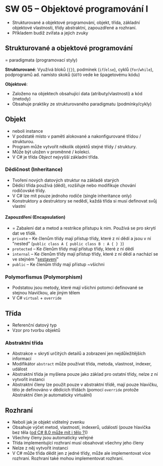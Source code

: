 # SW 05 – Objektové programování I

* Strukturované a objektové programování, objekt, třída, základní objektové vlastnosti, třídy abstraktní, zapouzdřené a rozhraní.
* Příkladem budiž zvířata a jejich zvuky

## Strukturované a objektové programování

= paradigmata (programovací styly)

__Strukturované__: Využívá bloků (`{}`), podmínek (`if`/`else`), cyklů (`for`/`while`), podprogramů ad. namísto skoků (`GOTO` vede ke špagetovému kódu)

__Objektové__:

* Založeno na objektech obsahující data (atributy/vlastnosti) a kód (metody)
* Obsahuje praktiky ze strukturovaného paradigmatu (podmínky/cykly)

## Objekt

* neboli instance
* V podstatě místo v paměti alokované a nakonfigurované třídou / strukturou.
* Program může vytvořit několik objektů stejné třídy / struktury.
* Může být uložen v proměnné / kolekci.
* V C# je třída _Object_ nejvyšší základní třída.

### Dědičnost (Inheritance)

* Tvoření nových datových struktur na základě starých
* Dědící třída používá (dědí), rozšiřuje nebo modifikuje chování rodičovské třídy.
* V C# lze mít pouze jednoho rodiče (single inheritance only)
* Konstruktory a destruktory se nedědí, každá třída si musí definovat svůj vlastní

#### Zapouzdření (Encapsulation)

* = Zabalení dat a metod a restrikce přístupu k nim. Používá se pro skrytí dat ve třídě.
* `private` – Ke členům třídy mají přístup třídy, které z ní dědí a jsou v ní "nested" (`public class A { public class B : A { } }`)
* `protected` – Ke členům třídy mají přístup třídy, které z ní dědí
* `internal` – Ke členům třídy mají přístup třídy, které z ní dědí a nachází se ve stejném "[sestavení](https://docs.microsoft.com/cs-cz/dotnet/standard/assembly/)"
* `public` – Ke členům třídy mají přístup ~všichni

### Polymorfismus (Polymorphism)

* Podstatou jsou metody, které mají všichni potomci definované se stejnou hlavičkou, ale jiným tělem
* V C# `virtual` + `override`

## Třída

* Referenční datový typ
* Vzor pro tvorbu objektů

### Abstraktní třída

* Abstrakce = skrytí určitých detailů a zobrazení jen nejdůležitějších informací
* Modifikátor `abstract` může používat třída, metoda, vlastnost, indexer, událost
* Abstraktní třída je myšlena pouze jako základ pro ostatní třídy, nelze z ní vytvořit instanci
* Abstraktní členy lze použít pouze v abstraktní třídě, mají pouze hlavičku, tělo je definováno v dědících třídách (pomocí `override` protože Abstraktní člen je automaticky virtuální)

## Rozhraní

* Neboli jak je objekt viditelný zvenku
* Obsahuje výčet metod, vlastností, indexerů, událostí (pouze hlavička bez těla ([od C# 8.0 může mít i tělo ?](https://www.infoq.com/articles/default-interface-methods-cs8/)))
* Všechny členy jsou automaticky veřejné
* Třída implementující rozhraní musí obsahovat všechny jeho členy
* Nelze z něj vytvořit instanci
* V C# může třída dědit jen z jedné třídy, může ale implementovat více rozhraní. Rozhraní také mohou implementovat rozhraní.
